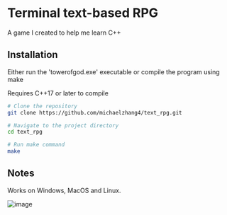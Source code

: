 # Terminal text-based RPG

A game I created to help me learn C++

## Installation

Either run the 'towerofgod.exe' executable or compile the program using make

Requires C++17 or later to compile

```sh
# Clone the repository
git clone https://github.com/michaelzhang4/text_rpg.git

# Navigate to the project directory
cd text_rpg

# Run make command
make
```

## Notes

Works on Windows, MacOS and Linux.

![image](https://github.com/user-attachments/assets/5b99320a-b992-4487-a2e5-79d1bbc78feb)
